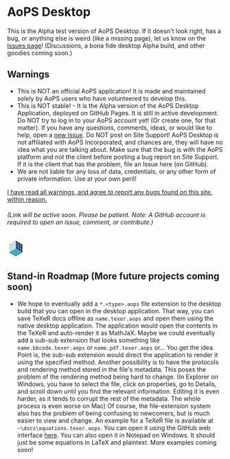 # AoPS Desktop
This is the Alpha test version of AoPS Desktop. <!-- Two popular userscripts (AoPS Enhanced and AoPS Master Script), native darkmode (thanks to a pruned-down version of [Darkreader](https://github.com/darkreader/darkreader)), and all sorts of other awesome things are built right into it! --> If it doesn't look right, has a bug, or anything else is weird (like a missing page), let us know on the [Issues page](https://github.com/darkwater4213/aops-desktop/issues/new)! (Discussions, a bona fide desktop Alpha build, and other goodies coming soon.)  

## Warnings
- This is NOT an official AoPS application! It is made and maintained solely by AoPS users who have volunteered to develop this.
- This is NOT stable! - It is the Alpha version of the AoPS Desktop Application, deployed on GitHub Pages. It is still in active development. Do NOT try to log in to your AoPS account yet! (Or create one, for that matter). If you have any questions, comments, ideas, or would like to help, open a [new Issue](https://github.com/darkwater4213/aops-desktop/issues/new). Do NOT post on Site Support! AoPS Desktop is not affiliated with AoPS Incorporated, and chances are, they will have no idea what you are talking about. Make sure that the bug is with the AoPS platform and not the client before posting a bug report on Site Support. If it is the client that has the problem, file an Issue here (on GitHub). <!-- Or contact one of us directly at... -->
- We are not liable for any loss of data, credentials, or any other form of private information. Use at your own peril!  

[I have read all warnings, and agree to report any bugs found on this site, within reason.](https://github.com/darkwater4213/aops-desktop/tree/pages-deploy/docs)  
###### (Link will be active soon. Please be patient. Note: A GitHub account is required to open an issue, comment, or contribute.)  
![Loading, please wait...](https://raw.githubusercontent.com/darkwater4213/aops-desktop/main/imgs/logo-loading.gif)  
<!-- Or you can PM one of us on AoPS. Just don't expect a fast response; we can be quite inactive at times. -->  
<!-- # What is AoPS Desktop?  
AoPS desktop is a volunteer-led, user-made platform for Art of Problem Solving. Except that it has a completely revamped homepage, better (customizable!) GUI, and all sorts of other cool stuff. The original site can be found at [AoPS.com](https://artofproblemsolving.com) -->  

## Stand-in Roadmap (More future projects coming soon)
- We hope to eventually add a `*.<type>.aops` file extension to the desktop build that you can open in the desktop application. That way, you can save TeXeR docs offline as `name.texer.aops` and open them using the native desktop application. The application would open the contents in the TeXeR and auto-render it as MathJaX. Maybe we could eventually add a sub-sub extension that looks something like `name.bbcode.texer.aops` or `name.pdf.texer.aops` or... You get the idea. Point is, the sub-sub extension would direct the application to render it using the specified method. Another possibility is to have the protocols and rendering method stored in the file's metadata. This poses the problem of the rendering method being hard to change. (In Explorer on Windows, you have to select the file, click on properties, go to Details, and scroll down until you find the relevant information. Editing it is even harder, as it tends to corrupt the rest of the metadata. The whole process is even worse on Mac) Of course, the file-extension system also has the problem of being confusing to newcomers, but is much easier to view and change. An example for a TeXeR file is available at `~\docs\equations.texer.aops`. You can open it using the GitHub web interface [here](https://github.com/darkwater4213/aops-desktop/blob/docs/equations.texer.aops). You can also open it in Notepad on Windows. It should just be some equations in LaTeX and plaintext. More examples coming soon!
